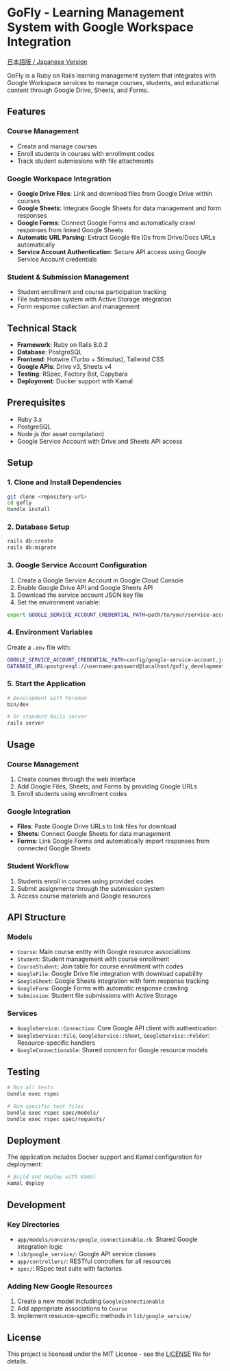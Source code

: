 # GoFly - Learning Management System with Google Workspace Integration

[日本語版 / Japanese Version](README_ja.md)

GoFly is a Ruby on Rails learning management system that integrates with Google Workspace services to manage courses, students, and educational content through Google Drive, Sheets, and Forms.

## Features

### Course Management
- Create and manage courses
- Enroll students in courses with enrollment codes
- Track student submissions with file attachments

### Google Workspace Integration
- **Google Drive Files**: Link and download files from Google Drive within courses
- **Google Sheets**: Integrate Google Sheets for data management and form responses
- **Google Forms**: Connect Google Forms and automatically crawl responses from linked Google Sheets
- **Automatic URL Parsing**: Extract Google file IDs from Drive/Docs URLs automatically
- **Service Account Authentication**: Secure API access using Google Service Account credentials

### Student & Submission Management
- Student enrollment and course participation tracking
- File submission system with Active Storage integration
- Form response collection and management

## Technical Stack

- **Framework**: Ruby on Rails 8.0.2
- **Database**: PostgreSQL
- **Frontend**: Hotwire (Turbo + Stimulus), Tailwind CSS
- **Google APIs**: Drive v3, Sheets v4
- **Testing**: RSpec, Factory Bot, Capybara
- **Deployment**: Docker support with Kamal

## Prerequisites

- Ruby 3.x
- PostgreSQL
- Node.js (for asset compilation)
- Google Service Account with Drive and Sheets API access

## Setup

### 1. Clone and Install Dependencies

```bash
git clone <repository-url>
cd gofly
bundle install
```

### 2. Database Setup

```bash
rails db:create
rails db:migrate
```

### 3. Google Service Account Configuration

1. Create a Google Service Account in Google Cloud Console
2. Enable Google Drive API and Google Sheets API
3. Download the service account JSON key file
4. Set the environment variable:

```bash
export GOOGLE_SERVICE_ACCOUNT_CREDENTIAL_PATH=path/to/your/service-account-key.json
```

### 4. Environment Variables

Create a `.env` file with:

```bash
GOOGLE_SERVICE_ACCOUNT_CREDENTIAL_PATH=config/google-service-account.json
DATABASE_URL=postgresql://username:password@localhost/gofly_development
```

### 5. Start the Application

```bash
# Development with Foreman
bin/dev

# Or standard Rails server
rails server
```

## Usage

### Course Management
1. Create courses through the web interface
2. Add Google Files, Sheets, and Forms by providing Google URLs
3. Enroll students using enrollment codes

### Google Integration
- **Files**: Paste Google Drive URLs to link files for download
- **Sheets**: Connect Google Sheets for data management
- **Forms**: Link Google Forms and automatically import responses from connected Google Sheets

### Student Workflow
1. Students enroll in courses using provided codes
2. Submit assignments through the submission system
3. Access course materials and Google resources

## API Structure

### Models
- `Course`: Main course entity with Google resource associations
- `Student`: Student management with course enrollment
- `CourseStudent`: Join table for course enrollment with codes
- `GoogleFile`: Google Drive file integration with download capability
- `GoogleSheet`: Google Sheets integration with form response tracking
- `GoogleForm`: Google Forms with automatic response crawling
- `Submission`: Student file submissions with Active Storage

### Services
- `GoogleService::Connection`: Core Google API client with authentication
- `GoogleService::File`, `GoogleService::Sheet`, `GoogleService::Folder`: Resource-specific handlers
- `GoogleConnectionable`: Shared concern for Google resource models

## Testing

```bash
# Run all tests
bundle exec rspec

# Run specific test files
bundle exec rspec spec/models/
bundle exec rspec spec/requests/
```

## Deployment

The application includes Docker support and Kamal configuration for deployment:

```bash
# Build and deploy with Kamal
kamal deploy
```

## Development

### Key Directories
- `app/models/concerns/google_connectionable.rb`: Shared Google integration logic
- `lib/google_service/`: Google API service classes
- `app/controllers/`: RESTful controllers for all resources
- `spec/`: RSpec test suite with factories

### Adding New Google Resources
1. Create a new model including `GoogleConnectionable`
2. Add appropriate associations to `Course`
3. Implement resource-specific methods in `lib/google_service/`

## License

This project is licensed under the MIT License - see the [LICENSE](LICENSE) file for details.
